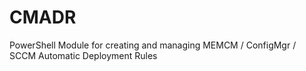 # CMADR
PowerShell Module for creating and managing MEMCM / ConfigMgr / SCCM Automatic Deployment Rules
